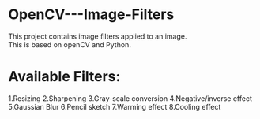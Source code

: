 # OpenCV---Image-Filters
 This project contains image filters applied to an image.<br>
 This is based on openCV and Python. 
# Available Filters:
1.Resizing
2.Sharpening
3.Gray-scale conversion
4.Negative/inverse effect
5.Gaussian Blur
6.Pencil sketch
7.Warming effect
8.Cooling effect

